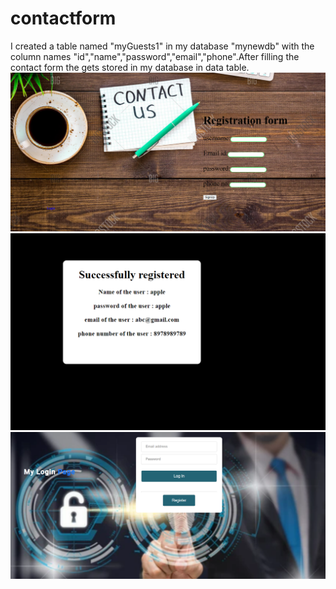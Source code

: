# contactform
I created a table named "myGuests1" in my database "mynewdb" with the column names "id","name","password","email","phone".After filling the contact form the gets stored in my database in data table.
<img src="https://github.com/19PA1A0512/contactform/blob/main/registrationform.png">
<img src="https://github.com/19PA1A0512/contactform/blob/main/afterreg.png">
<img src="https://github.com/19PA1A0512/contactform/blob/main/loginpage.png">

